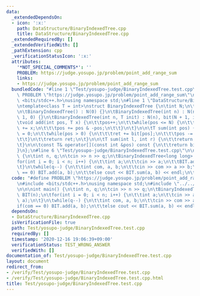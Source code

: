 ```yaml
---
data:
  _extendedDependsOn:
  - icon: ':x:'
    path: DataStructure/BinaryIndexedTree.cpp
    title: DataStructure/BinaryIndexedTree.cpp
  _extendedRequiredBy: []
  _extendedVerifiedWith: []
  _pathExtension: cpp
  _verificationStatusIcon: ':x:'
  attributes:
    '*NOT_SPECIAL_COMMENTS*': ''
    PROBLEM: https://judge.yosupo.jp/problem/point_add_range_sum
    links:
    - https://judge.yosupo.jp/problem/point_add_range_sum
  bundledCode: "#line 1 \"Test/yosupo-judge/BinaryIndexedTree.test.cpp\"\n#define\
    \ PROBLEM \"https://judge.yosupo.jp/problem/point_add_range_sum\"\n\n#include\
    \ <bits/stdc++.h>\nusing namespace std;\n#line 1 \"DataStructure/BinaryIndexedTree.cpp\"\
    \ntemplate<class T = int>\nstruct BinaryIndexedTree {\n\tint N;\n\tvector<T> bit;\n\
    \n\tBinaryIndexedTree() : N(0) {}\n\tBinaryIndexedTree(int n) : N(n), bit(N +\
    \ 1, 0) {}\n\tBinaryIndexedTree(int n, T init) : N(n), bit(N + 1, init) {}\n\n\
    \tvoid add(int pos, T x) {\n\t\tpos++;\n\t\twhile(pos <= N) {\n\t\t\tbit[pos]\
    \ += x;\n\t\t\tpos += pos & -pos;\n\t\t}\n\t}\n\n\tT sum(int pos) {\n\t\tT ret\
    \ = 0;\n\t\twhile(pos > 0) {\n\t\t\tret += bit[pos];\n\t\t\tpos -= pos & -pos;\n\
    \t\t}\n\t\treturn ret;\n\t}\n\n\tT sum(int l, int r) {\n\t\treturn sum(r) - sum(l);\n\
    \t}\n\n\tconst T& operator[](const int &pos) const {\n\t\treturn bit[pos];\n\t\
    }\n};\n#line 6 \"Test/yosupo-judge/BinaryIndexedTree.test.cpp\"\n\n\nint main()\
    \ {\n\tint n, q;\n\tcin >> n >> q;\n\tBinaryIndexedTree<long long> BIT(n);\n\t\
    for(int i = 0; i < n; i++) {\n\t\tint a;\n\t\tcin >> a;\n\t\tBIT.add(i+10, a);\n\
    \t}\n\twhile(q--) {\n\t\tint com, a, b;\n\t\tcin >> com >> a >> b;\n\t\tif(com\
    \ == 0) BIT.add(a, b);\n\t\telse cout << BIT.sum(a, b) << endl;\n\t}\n}\n"
  code: "#define PROBLEM \"https://judge.yosupo.jp/problem/point_add_range_sum\"\n\
    \n#include <bits/stdc++.h>\nusing namespace std;\n#include \"../../DataStructure/BinaryIndexedTree.cpp\"\
    \n\n\nint main() {\n\tint n, q;\n\tcin >> n >> q;\n\tBinaryIndexedTree<long long>\
    \ BIT(n);\n\tfor(int i = 0; i < n; i++) {\n\t\tint a;\n\t\tcin >> a;\n\t\tBIT.add(i+10,\
    \ a);\n\t}\n\twhile(q--) {\n\t\tint com, a, b;\n\t\tcin >> com >> a >> b;\n\t\t\
    if(com == 0) BIT.add(a, b);\n\t\telse cout << BIT.sum(a, b) << endl;\n\t}\n}"
  dependsOn:
  - DataStructure/BinaryIndexedTree.cpp
  isVerificationFile: true
  path: Test/yosupo-judge/BinaryIndexedTree.test.cpp
  requiredBy: []
  timestamp: '2020-12-16 19:06:39+09:00'
  verificationStatus: TEST_WRONG_ANSWER
  verifiedWith: []
documentation_of: Test/yosupo-judge/BinaryIndexedTree.test.cpp
layout: document
redirect_from:
- /verify/Test/yosupo-judge/BinaryIndexedTree.test.cpp
- /verify/Test/yosupo-judge/BinaryIndexedTree.test.cpp.html
title: Test/yosupo-judge/BinaryIndexedTree.test.cpp
---
```

